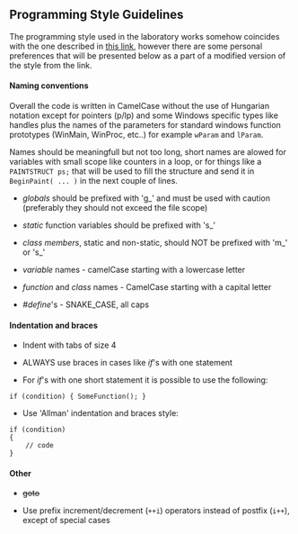 

Programming Style Guidelines
----------------------------

The programming style used in the laboratory works somehow coincides with the one described in [this link](http://www.physics.ox.ac.uk/users/iontrap/ams/cpp_help/mycppstyle.htm), however there are some personal preferences that will be presented below as a part of a modified version of the style from the link.

#### Naming conventions

Overall the code is written in CamelCase without the use of Hungarian notation except for pointers (p/lp) and some Windows specific types like handles plus the names of the parameters for standard windows function prototypes (WinMain, WinProc, etc..) for example `wParam` and `lParam`.

Names should be meaningfull but not too long, short names are alowed for variables with small scope like counters in a loop, or for things like a `PAINTSTRUCT ps;` that will be used to fill the structure and send it in `BeginPaint( ... )` in the next couple of lines.

* _globals_ should be prefixed with 'g_' and must be used with caution (preferably they should not exceed the file scope)

* _static_ function variables should be prefixed with 's_'

* _class members_, static and non-static, should NOT be prefixed with 'm_' or 's_'

* _variable_ names - camelCase starting with a lowercase letter

* _function_ and _class_ names - CamelCase starting with a capital letter

* _#define_'s - SNAKE_CASE, all caps



#### Indentation and braces

* Indent with tabs of size 4

* ALWAYS use braces in cases like _if_'s with one statement

* For _if_'s with one short statement it is possible to use the following:
```
if (condition) { SomeFunction(); }
```

* Use 'Allman' indentation and braces style:
```
if (condition)
{
	// code
}
```


#### Other

* ~~goto~~

* Use prefix increment/decrement (`++i`) operators instead of postfix (`i++`), except of special cases

